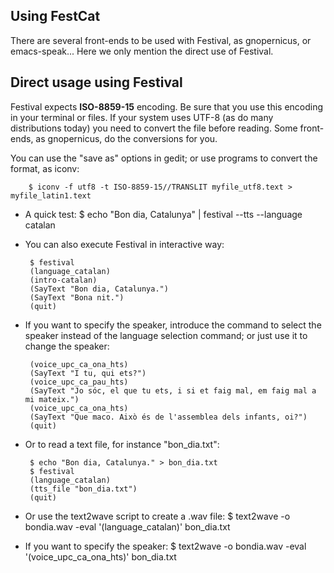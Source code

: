 ## Using FestCat

There are several front-ends to be used with Festival, as 
gnopernicus, or emacs-speak... Here we only mention the direct use of
Festival.

## Direct usage using Festival

Festival expects **ISO-8859-15** encoding. Be sure that you use
this encoding in your terminal or files. If your system uses UTF-8 (as
do many distributions today) you need to convert the file before reading.
Some front-ends, as gnopernicus, do the conversions for you.

You can use the "save as" options in gedit; or use programs to convert the 
format, as iconv:

        $ iconv -f utf8 -t ISO-8859-15//TRANSLIT myfile_utf8.text > myfile_latin1.text


 * A quick test:
        $ echo "Bon dia, Catalunya" | festival --tts --language catalan

 * You can also execute Festival in interactive way:

        $ festival
        (language_catalan)
        (intro-catalan)
        (SayText "Bon dia, Catalunya.")
        (SayText "Bona nit.")
        (quit)

 * If you want to specify the speaker, introduce the command to 
   select the speaker instead of the language selection command; 
   or just use it to change the speaker:

        (voice_upc_ca_ona_hts)
        (SayText "I tu, qui ets?")
        (voice_upc_ca_pau_hts)
        (SayText "Jo sóc, el que tu ets, i si et faig mal, em faig mal a mi mateix.")
        (voice_upc_ca_ona_hts)
        (SayText "Que maco. Això és de l'assemblea dels infants, oi?")
        (quit)

 * Or to read a text file, for instance "bon_dia.txt": 

        $ echo "Bon dia, Catalunya." > bon_dia.txt
        $ festival
        (language_catalan)
        (tts_file "bon_dia.txt")
        (quit)

  * Or use the text2wave script to create a .wav file:
        $ text2wave -o bondia.wav   -eval '(language_catalan)' bon_dia.txt

  * If you want to specify the speaker:
        $ text2wave -o bondia.wav   -eval '(voice_upc_ca_ona_hts)' bon_dia.txt

